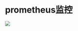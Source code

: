 # prometheus监控

![](https://timgsa.baidu.com/timg?image&quality=80&size=b9999_10000&sec=1556722981905&di=53e8beaa2aeb8badf2528169324bc7ac&imgtype=0&src=http%3A%2F%2Faliyunzixunbucket.oss-cn-beijing.aliyuncs.com%2Fjpg%2Fe10cc101bf2b33d078dd5a8ea22e22ca.jpg%3Fx-oss-process%3Dimage%2Fresize%2Cp_100%2Fauto-orient%2C1%2Fquality%2Cq_90%2Fformat%2Cjpg%2Fwatermark%2Cimage_eXVuY2VzaGk%3D%2Ct_100)





























